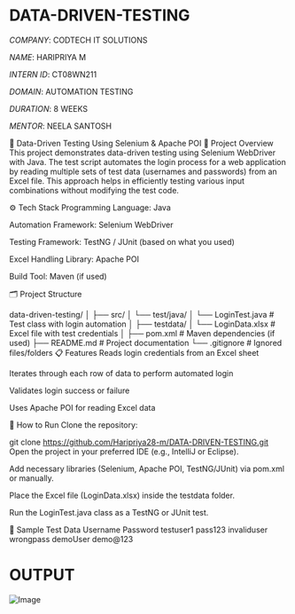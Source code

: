 # DATA-DRIVEN-TESTING

*COMPANY*: CODTECH IT SOLUTIONS

*NAME*: HARIPRIYA M

*INTERN ID*: CT08WN211

*DOMAIN*: AUTOMATION TESTING

*DURATION*: 8 WEEKS

*MENTOR*: NEELA SANTOSH

🧪 Data-Driven Testing Using Selenium & Apache POI
📌 Project Overview
This project demonstrates data-driven testing using Selenium WebDriver with Java. The test script automates the login process for a web application by reading multiple sets of test data (usernames and passwords) from an Excel file. This approach helps in efficiently testing various input combinations without modifying the test code.

⚙️ Tech Stack
Programming Language: Java

Automation Framework: Selenium WebDriver

Testing Framework: TestNG / JUnit (based on what you used)

Excel Handling Library: Apache POI

Build Tool: Maven (if used)

🗂️ Project Structure

data-driven-testing/
│
├── src/
│   └── test/java/
│       └── LoginTest.java           # Test class with login automation
│
├── testdata/
│   └── LoginData.xlsx               # Excel file with test credentials
│
├── pom.xml                          # Maven dependencies (if used)
├── README.md                        # Project documentation
└── .gitignore                       # Ignored files/folders
📋 Features
Reads login credentials from an Excel sheet

Iterates through each row of data to perform automated login

Validates login success or failure

Uses Apache POI for reading Excel data

🚀 How to Run
Clone the repository:

git clone https://github.com/Haripriya28-m/DATA-DRIVEN-TESTING.git
Open the project in your preferred IDE (e.g., IntelliJ or Eclipse).

Add necessary libraries (Selenium, Apache POI, TestNG/JUnit) via pom.xml or manually.

Place the Excel file (LoginData.xlsx) inside the testdata folder.

Run the LoginTest.java class as a TestNG or JUnit test.

📎 Sample Test Data
Username	Password
testuser1	pass123
invaliduser	wrongpass
demoUser	demo@123

# OUTPUT
![Image](https://github.com/user-attachments/assets/372d7511-a529-4941-af86-428fd5680dcc)
